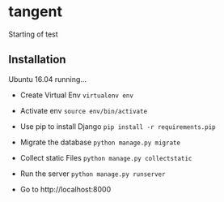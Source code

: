 # tangent
Starting of test

Installation
------------
Ubuntu 16.04 running...



* Create Virtual Env
`virtualenv env`

* Activate env
`source env/bin/activate`

* Use pip to install Django
`pip install -r requirements.pip`

* Migrate the database
`python manage.py migrate`

* Collect static Files
`python manage.py collectstatic`

* Run the server
`python manage.py runserver`

* Go to http://localhost:8000
